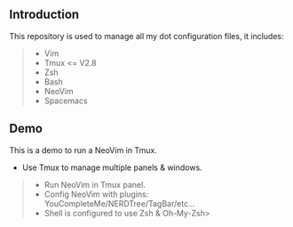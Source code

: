 ## Introduction
This repository is used to manage all my dot configuration files, it includes:

>* Vim
>* Tmux <= V2.8
>* Zsh
>* Bash
>* NeoVim
>* Spacemacs

## Demo
This is a demo to run a NeoVim in Tmux.

* Use Tmux to manage multiple panels & windows.
>* Run NeoVim in Tmux panel.
>* Config NeoVim with plugins: YouCompleteMe/NERDTree/TagBar/etc...
>* Shell is configured to use Zsh & Oh-My-Zsh>
